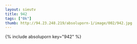 ```yaml
--- 
layout: sieutv
title: 942
tags: ["0k"]
thumb: http://94.23.248.219/absoluporn-1/image/002/942.jpg
---
```

{% include absoluporn key="942" %} 
